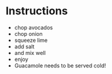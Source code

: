 # Instructions
* chop avocados
* chop onion
* squeeze lime
* add salt
* and mix well
* enjoy
* Guacamole needs to be served cold!
